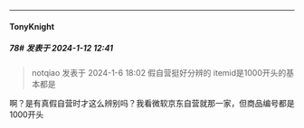
*****

####  TonyKnight  
##### 78#       发表于 2024-1-12 12:41

<blockquote>notqiao 发表于 2024-1-6 18:02
假自营挺好分辨的 itemid是1000开头的基本都是</blockquote>
啊？是有真假自营时才这么辨别吗？我看微软京东自营就那一家，但商品编号都是1000开头

